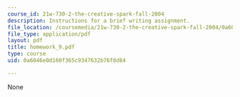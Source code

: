 ```yaml
---
course_id: 21w-730-2-the-creative-spark-fall-2004
description: Instructions for a brief writing assignment.
file_location: /coursemedia/21w-730-2-the-creative-spark-fall-2004/0a6046e0d160f365c9347632b76f8d84_homework_9.pdf
file_type: application/pdf
layout: pdf
title: homework_9.pdf
type: course
uid: 0a6046e0d160f365c9347632b76f8d84

---
```

None